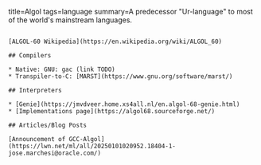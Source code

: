 title=Algol
tags=language
summary=A predecessor "Ur-language" to most of the world's mainstream languages.
~~~~~~

[ALGOL-60 Wikipedia](https://en.wikipedia.org/wiki/ALGOL_60)

## Compilers

* Native: GNU: gac (link TODO)
* Transpiler-to-C: [MARST](https://www.gnu.org/software/marst/)

## Interpreters

* [Genie](https://jmvdveer.home.xs4all.nl/en.algol-68-genie.html)
* [Implementations page](https://algol68.sourceforge.net/)

## Articles/Blog Posts

[Announcement of GCC-Algol](https://lwn.net/ml/all/20250101020952.18404-1-jose.marchesi@oracle.com/)

